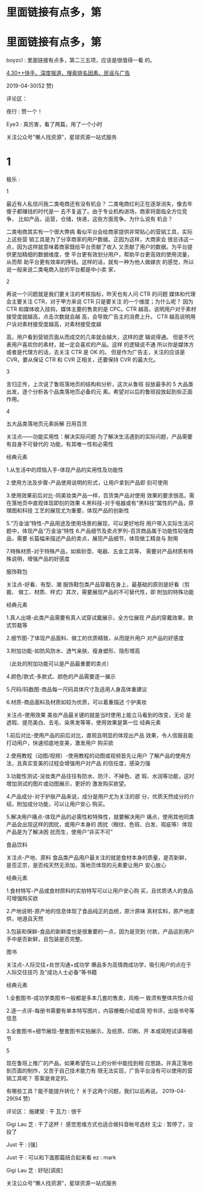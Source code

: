 # 里面链接有点多，第

# 里面链接有点多，第

boyzcl : 里面链接有点多，第二三五项，应该是很值得一看 的。

[4.30++](https://mp.weixin.qq.com/s/So5kSp893KUs8L70XbGBsg)[快手、深度报道、搜索排名因素、民谣与广告](https://mp.weixin.qq.com/s/So5kSp893KUs8L70XbGBsg)

2019-04-30(52 赞)

评论区：

夜行 : 赞一个！

Eye3 : 真厉害，看了两篇，用了一个小时

关注公众号"懒人找资源"，星球资源一站式服务

# 1

极乐 :

1

最近有人私信问我二类电商还有没有机会？ 二类电商红利正在逐渐消失，像去年傻子都赚钱的时代是一 去不复返了。由于专业机构进场，商家将面临全方位竞争， 比如产品，运营，仓储，快递，这些方面竞争。为什么说有 机会？

二类电商其实有一个很大弊病 看似平台会给商家提供非常贴心的营销工具，实际上这些营 销工具是为了分享商家的用户数据。正因为这样，大商家会 很忌讳这一点，因为这样就意味着商家既给平台贡献了收入 又贡献了用户的数据。为平台提供更加精细的数据维度，使 平台更有效划分用户，帮助平台更高效的使用流量，从而帮 助平台更有效率的挣钱。这样的话，就有一种为他人做嫁衣 的感觉，所以说一般来说二类电商入驻的平台都是中小卖 家，

2

再说一个问题就是我们要关注的考核指标，昨天也有人问 CTR 的问题 媒体和代理会主要关注 CTR，对于甲方来说 CTR 只是要关注 的一个维度；为什么呢？ 因为 CTR 和媒体收入挂钩，媒体主要的售卖的是 CPC。CTR 越高，说明用户对于素材接受度就越高，点击次数就会越 高，会导致广告主的消费上升。 CTR 越高说明用户诉对素材接受度越高，对素材接受度越

高，用户看到营销页面从而成交的几率就会越大，这样的逻 辑说得通。 但是不代表用户喜欢你的素材，就一定会喜欢的产品。这样 的逻辑说不通 所以你是媒体方或者是代理方的话，去关注 CTR 是 OK 的。 但是作为广告主，关注的应该是 CVR，要从保证 CTR 和 CVR 正相关，还要保持 CVR 的最大化。

3

言归正传，上次说了鲁班落地页的结构和分析，这次从鲁班 投放最多的 5 大品类出发，逐个分析各个品类落地页必备的元 素。希望对以后的鲁班投放起到些正面作用。

4

五大品类落地页元素拆解 日用百货

关注点——功能实用性：解决实际问题 为了解决生活遇到的实际问题，产品需要有自身不可替代的 功能，有其唯一性和必需性

经典元素

1.从生活中的烦恼入手-体现产品的实用性及功能性

2.使用方法及步骤-产品使用说明的形式，让用户拿到产品即 刻可使用

3.使用效果前后对比-同美妆类产品一样，百货类产品对使用 效果的要求很高，需在落地页中直观体现即刻的效果 4.黑科技-对于电器或有“黑科技”属性的产品，原理图和科技 工艺的展现尤为重要，体现产品的创新性

5.“万金油”特性-产品用途及使用场景的展现，可以更好地将 用户带入实际生活问题中，体现产品“万金油”特性 6.产品细节及卖点罗列-百货商品属于功能性较强商品，需要 长篇幅来描述产品的卖点，展现产品细节，体现做工精良与 耐用

7.特殊材质-对于特殊产品，如紫砂壶、电器、五金工具等， 需要对产品材质有特殊说明，增强产品的好感度

服饰鞋包

关注点-好看、有型、潮 服饰鞋包类产品穿戴在身上，最基础的原则是好看（剪裁、 做工、材质、样式）其次，需要展现产品的不可替代性，即 附加的特殊功能

经典元素

1.真人出境-此类产品需要有真人试穿试戴展示，全方位展现 产品的穿戴效果，款式剪裁等

2.细节图-了体现产品面料、做工的优质精致，从而提升用户 对产品的好感度

3.附加功能-如防风防水、透气亲肤、瘦身塑形、隐形增高

（此处的附加功能可以是产品最重要的卖点）

4.颜色/款式-多款式、颜色的产品需要逐一展示

5.尺码/码数图-商品每一尺码具体尺寸及适用人身高体重建议

6.材质-商品面料及材质如较为优质，可以着重描述 个护美妆

关注点-使用效果 美妆产品最关键的就是当时使用上能立马看到的改变，无论 是遮瑕、提亮美白、去毛、染黑发等等，使用效果是第一位 经典元素

1.前后对比-使用产品的前后对比，直观且明显的体现出产品 效果，令人信服且能打动用户，快速彻底地变美，激发用户 购买欲

2.使用教程（动图/视频）-使用教程的动图或视频首先让用户 了解产品的使用方法，且真实变美的过程会增强用户对产品 的信任度，感染力强

3.功能性测试-没妆类产品往往有防水、防汗、不掉色、遮 瑕、水润等功能，这时增加测试的图片或动图展示，更好的 激发购买欲望。

4.产品成分-对于护肤产品来说，成分是用户尤为关注的部 分，优质天然成分的介绍，附加成分功能，可以让用户安心 购买。

5.解决用户痛点-体现产品的必需性和特殊性，就要解决用户 痛点，使用其他同类产品会出现这样的困扰，或用户本身的 困扰（眼纹、色斑、白发、瑕疵等）体现产品是为了解决困 扰而生，使用户“非买不可”

食品饮料

关注点-产地、原料 食品类产品用户最关注的就是食材本身的质量，是否新鲜， 是否正宗，是否纯天然无添加，落地页体现的元素要让用户 安心放心

经典元素

1.食材特写-产品或食材原料的实拍特写可以让用户安心购 买，且优质诱人的食品可增强购买欲

2.产地说明-原产地的信息体现了食品纯正的血统，原汁原味 真材实料，原产地直供，地道且天然

3.包装和保鲜-食品的新鲜度也是很重要的一点，因为是货到 付款，产品运到用户手中是否新鲜，且包装是否完整。

图书

关注点-人际交往+处世沟通+成功学 爆品多为高情商成功学，吸引用户的点在于人际交往技巧 及“成功人士必备“等书籍

经典元素

1.全套图书-成功学类图书一般都是多本几套的售卖，风格一 致须有整体共性介绍

2.逐一点评-每册书需要有单本特写图片，内容梗概介绍或简 短书评，出版书号等信息

3.全套图书+细节展现-整套图书实拍展示，及纸质、印刷、开 本或简短试读等细节

5

现在鲁班上推广的产品，如果希望在以上的分析中能找到相 应思路，并真正落地到页面的制作，又苦于自己技术能力有 限无法实现，广告平台没有可以使用的营销工具呢？ 答案是肯定的。

有哪些工具？能不能提升转化？ 关于这两个问题，我们以后再说。 2019-04-29(94 赞)

评论区： 施建斐 : 干 瓦力 : 很干

Gigi Lau 芝 : 干了这杯！ 感觉思维方式也适合做抖音帐号选材 无尘 : 暂停了，没投了

Just 干 : [强]

Just 干 : 可以和下面那篇结合起来看 ez : mark

Gigi Lau 芝 : 好哒[调皮]

关注公众号"懒人找资源"，星球资源一站式服务